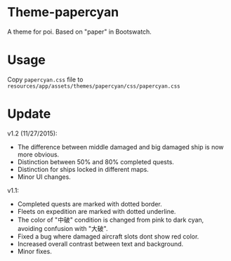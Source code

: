 # Theme-papercyan
A theme for poi. Based on "paper" in Bootswatch.

# Usage
Copy `papercyan.css` file to `resources/app/assets/themes/papercyan/css/papercyan.css`

# Update

v1.2 (11/27/2015):

- The difference between middle damaged and big damaged ship is now more obvious.
- Distinction between 50% and 80% completed quests.
- Distinction for ships locked in different maps.
- Minor UI changes.

v1.1:

- Completed quests are marked with dotted border.
- Fleets on expedition are marked with dotted underline.
- The color of "中破" condition is changed from pink to dark cyan, avoiding confusion with "大破".
- Fixed a bug where damaged aircraft slots dont show red color.
- Increased overall contrast between text and background.
- Minor fixes.
